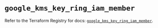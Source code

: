 # `google_kms_key_ring_iam_member`

Refer to the Terraform Registry for docs: [`google_kms_key_ring_iam_member`](https://registry.terraform.io/providers/hashicorp/google-beta/6.35.0/docs/resources/google_kms_key_ring_iam_member).
